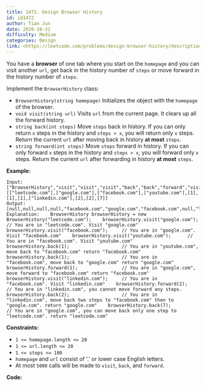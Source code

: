 ```yaml
---
title: 1472. Design Browser History
id: id1472
author: Tian Jun
date: 2020-10-31
difficulty: Medium
categories: Design
link: <https://leetcode.com/problems/design-browser-history/description/>
---
```


You have a **browser** of one tab where you start on the `homepage` and you
can visit another `url`, get back in the history number of `steps` or move
forward in the history number of `steps`.

Implement the `BrowserHistory` class:

  * `BrowserHistory(string homepage)` Initializes the object with the `homepage` of the browser.
  * `void visit(string url)` Visits `url` from the current page. It clears up all the forward history.
  * `string back(int steps)` Move `steps` back in history. If you can only return `x` steps in the history and `steps > x`, you will return only `x` steps. Return the current `url` after moving back in history **at most** `steps`.
  * `string forward(int steps)` Move `steps` forward in history. If you can only forward `x` steps in the history and `steps > x`, you will forward only `x` steps. Return the current `url` after forwarding in history **at most** `steps`.



**Example:**
            
	Input:    ["BrowserHistory","visit","visit","visit","back","back","forward","visit","forward","back","back"]    [["leetcode.com"],["google.com"],["facebook.com"],["youtube.com"],[1],[1],[1],["linkedin.com"],[2],[2],[7]]    
	Output:    [null,null,null,null,"facebook.com","google.com","facebook.com",null,"linkedin.com","google.com","leetcode.com"]        
	Explanation:    BrowserHistory browserHistory = new BrowserHistory("leetcode.com");    browserHistory.visit("google.com");       // You are in "leetcode.com". Visit "google.com"    browserHistory.visit("facebook.com");     // You are in "google.com". Visit "facebook.com"    browserHistory.visit("youtube.com");      // You are in "facebook.com". Visit "youtube.com"    browserHistory.back(1);                   // You are in "youtube.com", move back to "facebook.com" return "facebook.com"    browserHistory.back(1);                   // You are in "facebook.com", move back to "google.com" return "google.com"    browserHistory.forward(1);                // You are in "google.com", move forward to "facebook.com" return "facebook.com"    browserHistory.visit("linkedin.com");     // You are in "facebook.com". Visit "linkedin.com"    browserHistory.forward(2);                // You are in "linkedin.com", you cannot move forward any steps.    browserHistory.back(2);                   // You are in "linkedin.com", move back two steps to "facebook.com" then to "google.com". return "google.com"    browserHistory.back(7);                   // You are in "google.com", you can move back only one step to "leetcode.com". return "leetcode.com"    



**Constraints:**

  * `1 <= homepage.length <= 20`
  * `1 <= url.length <= 20`
  * `1 <= steps <= 100`
  * `homepage` and `url` consist of  '.' or lower case English letters.
  * At most `5000` calls will be made to `visit`, `back`, and `forward`.


**Code:**
